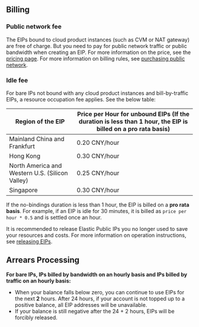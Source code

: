 ## Billing

### Public network fee

The EIPs bound to cloud product instances (such as CVM or NAT gateway) are free of charge. But you need to pay for public network traffic or public bandwidth when creating an EIP. For more information on the price, see the [pricing page](https://intl.cloud.tencent.com/document/product/213/30011). For more information on billing rules, see [purchasing public network](https://intl.cloud.tencent.com/document/product/213/10578).

### Idle fee

For bare IPs not bound with any cloud product instances and bill-by-traffic EIPs, a resource occupation fee applies. See the below table: 

| Region of the EIP | Price per Hour for unbound EIPs (If the duration is less than 1 hour, the EIP is billed on a pro rata basis) |
|---------|---------|
| Mainland China and Frankfurt | 0.20 CNY/hour |
| Hong Kong | 0.30 CNY/hour |
| North America and Western U.S. (Silicon Valley) | 0.25 CNY/hour |
| Singapore | 0.30 CNY/hour |

If the no-bindings duration is less than 1 hour, the EIP is billed on a **pro rata basis**. For example, if an EIP is idle for 30 minutes, it is billed as `price per hour * 0.5` and is settled once an hour.

It is recommended to release Elastic Public IPs you no longer used to save your resources and costs. For more information on operation instructions, see [releasing EIPs](https://intl.cloud.tencent.com/document/product/213/16586).

## Arrears Processing
**For bare IPs, IPs billed by bandwidth on an hourly basis and IPs billed by traffic on an hourly basis:**

- When your balance falls below zero, you can continue to use EIPs for the next **2** hours. After 24 hours, if your account is not topped up to a positive balance, all EIP addresses will be unavailable. 
- If your balance is still negative after the 24 + 2 hours, EIPs will be forcibly released.

